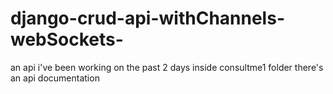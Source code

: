 # django-crud-api-withChannels-webSockets-
an api i've been working on the past 2 days
inside consultme1 folder there's an api documentation
